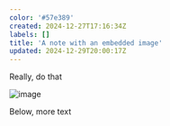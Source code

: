 ```yaml
---
color: '#57e389'
created: 2024-12-27T17:16:34Z
labels: []
title: 'A note with an embedded image'
updated: 2024-12-29T20:00:17Z
---
```

Really, do that

![image](attachments/1000000283.jpg)

Below, more text